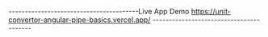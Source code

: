 ----------------------------------------Live App Demo https://unit-convertor-angular-pipe-basics.vercel.app/ ----------------------------------------
